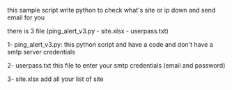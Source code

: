 this sample script write python to check what's site or ip down and send email for you

there is 3 file (ping_alert_v3.py - site.xlsx - userpass.txt)

1- ping_alert_v3.py:
  this python script and have a code and don't have a smtp server credentials 
 
 2- userpass.txt
  this file to enter your smtp credentials (email and password)
 
 3- site.xlsx
  add all your list of site
